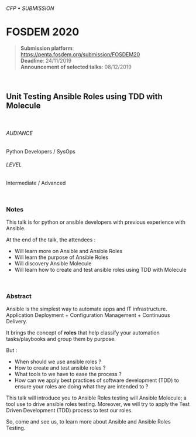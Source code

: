 ###### CFP • SUBMISSION
# FOSDEM 2020


> **Submission platform**: https://penta.fosdem.org/submission/FOSDEM20<br>
> **Deadline**: 24/11/2019<br>
> **Announcement of selected talks**: 08/12/2019

<br>

## Unit Testing Ansible Roles using TDD with Molecule


<br>

###### AUDIANCE
Python Developers / SysOps

###### LEVEL
Intermediate / Advanced


<br>

### Notes

This talk is for python or ansible developers with previous experience with Ansible.

At the end of the talk, the attendees : 

* Will learn more on Ansible and Ansible Roles
* Will learn the purpose of Ansible Roles
* Will discovery Ansible Molecule 
* Will learn how to create and test ansible roles using TDD with Molecule


<br>

### Abstract

Ansible is the simplest way to automate apps and IT infrastructure. Application Deployment + Configuration Management + Continuous Delivery.

It brings the concept of **roles** that help classify your automation tasks/playbooks and group them by purpose. 

But : 

* When should we use ansible roles ? 
* How to create and test ansible roles ? 
* What tools to we have to ease the process ? 
* How can we apply best practices of software development (TDD) to ensure your roles are doing what they are intended to ?

This talk will introduce you to Ansible Roles testing will Ansible Molecule; a tool use to drive ansible roles testing. 
Moreover, we will try to apply the Test Driven Development (TDD) process to test our roles.

So, come and see us, to learn more about Ansible and Ansible Roles Testing.
<br>


